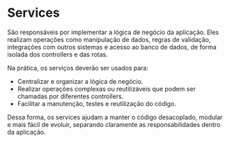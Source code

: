 # Services

São responsáveis por implementar a lógica de negócio da aplicação. Eles realizam operações como manipulação de dados, regras de validação, integrações com outros sistemas e acesso ao banco de dados, de forma isolada dos controllers e das rotas.

Na prática, os serviços deverão ser usados para:

- Centralizar e organizar a lógica de negócio.
- Realizar operações complexas ou reutilizáveis que podem ser chamadas por diferentes controllers.
- Facilitar a manutenção, testes e reutilização do código.

Dessa forma, os services ajudam a manter o código desacoplado, modular e mais fácil de evoluir, separando claramente as responsabilidades dentro da aplicação.
